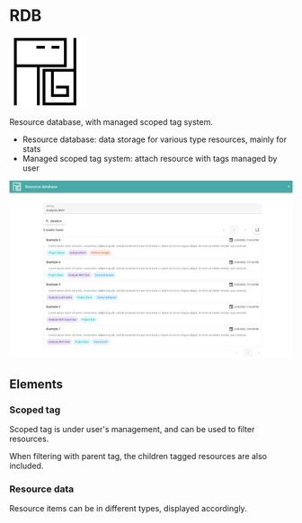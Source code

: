 # RDB

![RDB Logo](./doc/logo.png)

Resource database, with managed scoped tag system.

- Resource database: data storage for various type resources, mainly for stats
- Managed scoped tag system: attach resource with tags managed by user

![RDB screenshot](./doc/images/screenshot.png)

## Elements

### Scoped tag

Scoped tag is under user's management, and can be used to filter resources.

When filtering with parent tag, the children tagged resources are also included.

### Resource data

Resource items can be in different types, displayed accordingly.